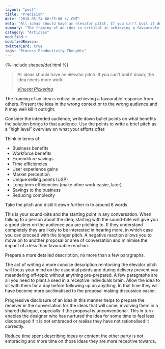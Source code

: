 ```yaml
---
layout: "post"
title: "Precision"
date: "2018-05-24 08:25:00 +/-GMT"
meta: "All ideas should have an elevator pitch. If you can't boil it down; the idea needs more work"
summary: "The framing of an idea is critical in achieving a favourable response"
category: "Articles"
modified :
modifiedReason:
twitterCard: true
tags: "Process Productivity Thoughts"
---
```


{% include shapes/dot.html %}

<blockquote>
    <p>All ideas should have an elevator pitch. If you can't boil it down; the idea needs more work.</p>
    <footer>
       <cite><a href="http://vincentp.me">Vincent Pickering</a></cite>
    </footer>
</blockquote>

The framing of an idea is critical in achieving a favourable response from others. Present the idea in the wrong context or to the wrong audience and it may well kill it outright.

Consider the intended audience, write down bullet points on what benefits the solution brings to that audience. Use the points to write a brief pitch as a “high level” overview on what your efforts offer.

Think in terms of:

- Business benefits
- Workforce benefits
- Expenditure savings
- Time efficiencies
- User experience gains
- Market perception
- Unique selling points (USP)
- Long-term efficiencies (make other work easier, later).
- Savings to the business
- Reducing complexity

Take the pitch and distil it down further in to around 6 words.

This is your sound-bite and the starting point in any conversation. When talking to a person about the idea; starting with the sound-bite will give you a good steer on the audience you are pitching to. If they understand completely they are likely to be interested in hearing more, in which case you can proceed with the longer pitch. A negative reaction allows you to move on to another proposal or area of conversation and minimise the impact of a less than favourable reaction.

Prepare a more detailed description, no more than a few paragraphs.

The act of writing a more concise description reinforcing the elevator pitch will focus your mind on the essential points and during delivery prevent you meandering off-topic without anything pre-prepared. A few paragraphs are all you need to plant a seed in a receptive individuals brain. Allow the idea to sit with them for a day before following up on anything. In that time they will have become more acclimatised to the proposal making discussion easier.

Progressive disclosure of an idea in this manner helps to prepare the receiver in the conversation for the ideas that will come, involving them in a shared dialogue, especially if the proposal is unconventional. This in turn enables the designer who has nurtured the idea for some time to feel less discouraged if it is not embraced or realise they have not rationalised it correctly.

Reduce time spent describing ideas or content the other party is not embracing and more time on those ideas they are more receptive towards.


